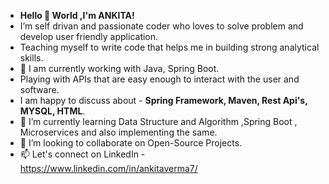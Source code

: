 - **Hello 👋 World ,I'm ANKITA!**
- I’m self drivan and passionate coder who loves to solve problem and develop user friendly application.
- Teaching myself to write code that helps me in building strong analytical skills.
- 👀 I am currently working with Java, Spring Boot.
- Playing with APIs that are easy enough to interact with the user and software.
-  I am happy to discuss about - **Spring Framework, Maven, Rest Api's, MYSQL, HTML**.
- 🌱 I’m currently learning Data Structure and Algorithm ,Spring Boot , Microservices and also implementing the same.
- 💞️ I’m looking to collaborate on Open-Source Projects.
- 📫 Let's connect on LinkedIn - https://www.linkedin.com/in/ankitaverma7/

<!---
verma07-ank/verma07-ank is a ✨ special ✨ repository because its `README.md` (this file) appears on your GitHub profile.
You can click the Preview link to take a look at your changes.
--->
